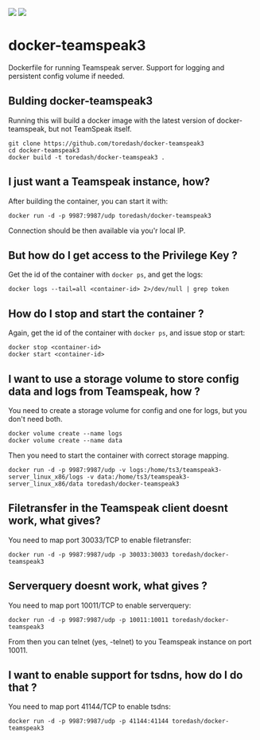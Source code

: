 [![](https://images.microbadger.com/badges/image/toredash/docker-teamspeak3.svg)](http://microbadger.com/images/toredash/docker-teamspeak3)
[![](https://travis-ci.org/toredash/docker-teamspeak3.svg?branch=master)](https://travis-ci.org/toredash/docker-teamspeak3)

# docker-teamspeak3

Dockerfile for running Teamspeak server. Support for logging and persistent config volume if needed.

## Bulding docker-teamspeak3

Running this will build a docker image with the latest version of docker-teamspeak, but not TeamSpeak itself. 

    git clone https://github.com/toredash/docker-teamspeak3
    cd docker-teamspeak3
    docker build -t toredash/docker-teamspeak3 .


## I just want a Teamspeak instance, how?

After building the container, you can start it with:

    docker run -d -p 9987:9987/udp toredash/docker-teamspeak3

Connection should be then available via you'r local IP.

## But how do I get access to the Privilege Key ?

Get the id of the container with `docker ps`, and get the logs:

    docker logs --tail=all <container-id> 2>/dev/null | grep token

## How do I stop and start the container ?

Again, get the id of the container with `docker ps`, and issue stop or start:

    docker stop <container-id>
    docker start <container-id>

## I want to use a storage volume to store config data and logs from Teamspeak, how ?

You need to create a storage volume for config and one for logs, but you don't need both.

    docker volume create --name logs
    docker volume create --name data

Then you need to start the container with correct storage mapping.

    docker run -d -p 9987:9987/udp -v logs:/home/ts3/teamspeak3-server_linux_x86/logs -v data:/home/ts3/teamspeak3-server_linux_x86/data toredash/docker-teamspeak3

## Filetransfer in the Teamspeak client doesnt work, what gives?

You need to map port 30033/TCP to enable filetransfer:

    docker run -d -p 9987:9987/udp -p 30033:30033 toredash/docker-teamspeak3

## Serverquery doesnt work, what gives ?

You need to map port 10011/TCP to enable serverquery:

    docker run -d -p 9987:9987/udp -p 10011:10011 toredash/docker-teamspeak3

From then you can telnet (yes, -telnet) to you Teamspeak instance on port 10011.

## I want to enable support for tsdns, how do I do that ?

You need to map port 41144/TCP to enable tsdns:

    docker run -d -p 9987:9987/udp -p 41144:41144 toredash/docker-teamspeak3


